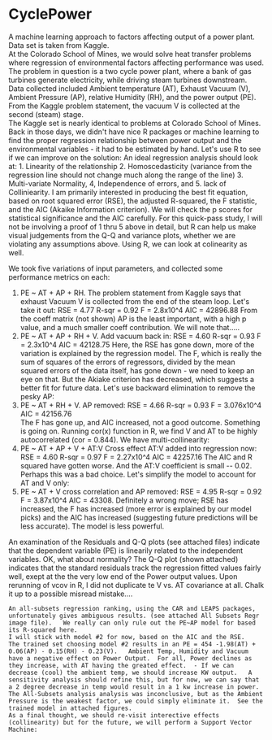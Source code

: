# CyclePower
  A machine learning approach to factors affecting output of a power plant.    Data set is taken from Kaggle.  
  At the Colorado School of Mines, we would solve heat transfer problems where regression of environmental factors affecting performance was used.   The problem in question is a two cycle power plant, where a bank of gas turbines generate electricity, while driving steam turbines downstream.  Data collected included Ambient temperature (AT), Exhaust Vacuum (V),  Ambient Pressure (AP), relative Humidity (RH), and the power output (PE).   From the Kaggle problem statement, the vacuum V is collected at the second (steam) stage.   
  The Kaggle set is nearly identical to problems at Colorado School of Mines.   Back in those days, we didn't have nice R packages or machine learning to find the proper regression relationship between power output and the environmental variables - it had to be estimated by hand.   Let's use R to see if we can improve on the solution:
  An ideal regression analysis should look at: 1. Linearity of the relationship 2. Homoscedasticity (variance from the regression line should not change much along the range of the line) 3. Multi-variate Normality, 4, Independence of errors, and 5. lack of Colliniearity.   I am primarily interested in producing the best fit equation, based on root squared error (RSE), the adjusted R-squared, the F statistic, and the AIC (Akaike Information criterion).  We will check the p scores for statistical significance and the AIC carefully.    For this quick-pass study, I will not be involving a proof of 1 thru 5 above in detail, but R can help us make visual judgements from the Q-Q and variance plots, whether we are violating any assumptions above.   Using R, we can look at colinearity as well.
  
We took five variations of input parameters, and collected some performance metrics on each:
1. PE ~ AT + AP + RH.  The problem statement from Kaggle says that exhaust Vacuum V is collected from the end of the steam loop.  Let's take it out:
        RSE = 4.77  R-sqr = 0.92    F = 2.8x10^4    AIC = 42896.88
        From the coeff matrix (not shown) AP is the least important, with a high p value, and a much smaller coeff contribution.  We will note that.....
2. PE ~ AT + AP + RH + V.  Add vacuum back in: 
RSE = 4.60  R-sqr = 0.93    F = 2.3x10^4    AIC = 42128.75
        Here, the RSE has gone down, more of the variation is explained by the regression model.   The F, which is really the sum of squares of the errors of regressors, divided by the mean squared errors of the data itself, has gone down - we need to keep an eye on that.   But the Akiake criterion has decreased,  which suggests a better fit for future data.   Let's use backward elimination to remove the pesky AP:
3. PE ~ AT + RH + V.    AP removed: 
RSE = 4.66  R-sqr = 0.93    F = 3.076x10^4  AIC = 42156.76    
        The F has gone up, and AIC increased, not a good outcome.  Something is going on.  Running cor(x) function in R, we find V and AT to be highly autocorrelated (cor = 0.844).   We have multi-collinearity:
4. PE ~ AT + AP + V + AT:V    Cross effect AT:V added into regression now:
RSE = 4.60  R-sqr = 0.97    F = 2.27x10^4   AIC = 42257.16
        The AIC and R squared have gotten worse.  And the AT:V coefficient is small -- 0.02.   Perhaps this was a bad choice.  Let's simplify the model to account for AT and V only:
5. PE ~ AT + V  cross correlation and AP removed:
RSE = 4.95  R-sqr = 0.92    F = 3.87x10^4   AIC = 43308.     Definitely a wrong move; RSE has increased, the F has increased (more error is explained by our model picks) and the AIC has increased (suggesting future predictions will be less accurate). The model is less powerful.

  An examination of the Residuals and Q-Q plots (see attached files) indicate that the dependent variable (PE) is linearily related to the independent variables. OK, what about normality? The Q-Q plot (shown attached) indicates that the standard residuals track the regression fitted values fairly well, exept at the the very low end of the Power output values.    Upon rerunning of vcov in R, I did not duplicate te V vs. AT covariance at all.   Chalk it up to a possible misread mistake....
  
    An all-subsets regression ranking, using the CAR and LEAPS packages, unfortunately gives ambiguous results. (see attached All Subsets Regr image file).   We really can only rule out the PE~AP model for based its R-squared here.
    I will stick with model #2 for now, based on the AIC and the RSE.
    The trained set choosing model #2 results in an PE = 454 -1.98(AT) + 0.06(AP) - 0.15(RH) - 0.23(V).   Ambient Temp, Humidity and Vacuum have a negative effect on Power Output.  For all, Power declines as they increase, with AT having the greated effect.  - If we can decrease (cool) the ambient temp, we should increase KW output.   A sensitivity analysis should refine this, but for now, we can say that a 2 degree decrease in temp would result in a 1 kw increase in power.
    The All-Subsets analysis analysis was inconclusive, but as the Ambient Pressure is the weakest factor, we could simply eliminate it.  See the trained model in attached figures.
    As a final thought, we should re-visit interective effects (collinearity) but for the future, we will perform a Support Vector Machine:
    
    
    
